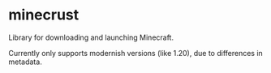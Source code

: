 # minecrust
Library for downloading and launching Minecraft.

Currently only supports modernish versions (like 1.20), due to differences in metadata.